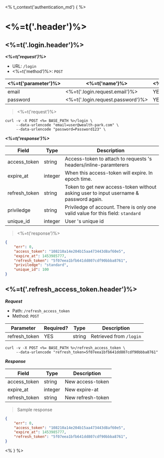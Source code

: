 <% t_context('authentication_md') { %>
# <%=t('.header')%>

## <%=t('.login.header')%>

***<%=t('request')%>***

- URL: `/login`
- <%=t('method')%>: `POST`

| <%=t('parameter')%> | <%=t('name')%> | <%=t('required')%> | <%=t('data_form')%> |
|---------------------|----------------|--------------------|---------------------|
| email | <%=t('.login.request.email')%> | YES | string |
| password | <%=t('.login.request.password')%> | YES | string |

> <%=t('request')%>

```shell
curl -v -X POST <%= BASE_PATH %>/login \
     --data-urlencode "email=user@wealth-park.com" \
     --data-urlencode "password=Password123" \
```

***<%=t('response')%>***

| Field         | Type    | Description                                                                           |
|---------------|---------|---------------------------------------------------------------------------------------|
| access_token  | string  | Access-token to attach to requests 's headers/inline-paramterers                      |
| expire_at     | integer | When this access-token will expire. In epoch time.                                    |
| refresh_token | string  | Token to get new access-token without asking user to input username & password again. |
| priviledge    | string  | Priviledge of account. There is only one valid value for this field: `standard`       |
| unique_id     | integer | User 's unique id                                                                     |

> <%=t('response')%>

```json
{
    "err": 0,
    "access_token": "108210a14e204b15aa473443d8af60e5",
    "expire_at": 1453985777,
    "refresh_token": "5f07eea1bfb641dd807cdf90bbba8761",
    "priviledge": "standard",
    "unique_id": 100
}
```

## <%=t('.refresh_access_token.header')%>

***Request***

- Path: `/refresh_access_token`
- Method: `POST`

| Parameter     | Required? | Type   | Description             |
|---------------|-----------|--------|-------------------------|
| refresh_token | YES       | string | Retrieved from `/login` |

```shell
curl -v -X POST <%= BASE_PATH %>/refresh_access_token \
     --data-urlencode "refresh_token=5f07eea1bfb641dd807cdf90bbba8761"
```

***Response***

| Field         | Type    | Description       |
|---------------|---------|-------------------|
| access_token  | string  | New access-token  |
| expire_at     | integer | New expire-at     |
| refresh_token | string  | New refresh-token |

> Sample response

```json
{
    "err": 0,
    "access_token": "108210a14e204b15aa473443d8af60e5",
    "expire_at": 1453985777,
    "refresh_token": "5f07eea1bfb641dd807cdf90bbba8761",
}
```
<% } %>